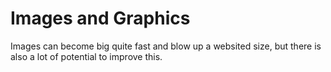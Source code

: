 # Images and Graphics

Images can become big quite fast and blow up a websited size,
but there is also a lot of potential to improve this.


